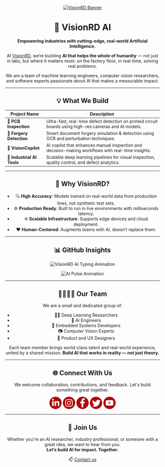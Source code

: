 <p align="center">
  <a href="https://visionrdai.com/">
    <img width="700" src="https://github.com/visionrd-ai/.github/assets/145563962/79a92550-c2e4-49f3-8229-bfe6545e54ea" alt="VisionRD Banner">
  </a>
</p>

<div align="center">

# 🚀 VisionRD AI

**Empowering industries with cutting-edge, real-world Artificial Intelligence.**

At [VisionRD](https://visionrdai.com/), we’re building **AI that helps the whole of humanity** — not just in labs, but where it matters most: on the factory floor, in real-time, solving real problems.

We are a team of machine learning engineers, computer vision researchers, and software experts passionate about AI that makes a measurable impact.

---

## 💡 What We Build

| Project Name               | Description                                                                                            |
| -------------------------- | ------------------------------------------------------------------------------------------------------ |
| 🔎 **PCB Inspection**      | Ultra-fast, real-time defect detection on printed circuit boards using high-res cameras and AI models. |
| 🧾 **Forgery Detection**   | Smart document forgery simulation & detection using OCR and perturbation techniques.                   |
| 🤖 **VisionCopilot**       | AI copilot that enhances manual inspection and decision-making workflows with real-time insights.      |
| 🔬 **Industrial AI Tools** | Scalable deep learning pipelines for visual inspection, quality control, and defect analytics.         |

---

## 🧠 Why VisionRD?

* 🔍 **High Accuracy**: Models trained on real-world data from production lines, not synthetic test sets.  
* ⚙️ **Production Ready**: Built to run in live environments with milliseconds latency.  
* 🌐 **Scalable Infrastructure**: Supports edge devices and cloud deployment.  
* ❤️ **Human-Centered**: Augments teams with AI, doesn’t replace them.  

---

## 📊 GitHub Insights

<p align="center">
  <img src="https://readme-typing-svg.herokuapp.com?font=Fira+Code&duration=4000&pause=1000&color=FF4C4C&center=true&vCenter=true&width=700&lines=Empowering+Industry+with+AI;Real-time+Vision+AI+for+Manufacturing;Deploying+AI+Where+It+Matters+Most" alt="VisionRD AI Typing Animation" />
</p>

<p align="center">
  <img src="https://raw.githubusercontent.com/rodrigograca31/assets/main/snake-loaders/pulse-3.svg" width="300" alt="AI Pulse Animation" />
</p>

---

## 👨‍👩‍👧‍👦 Our Team

We are a small and dedicated group of:

* 👩‍💻 Deep Learning Researchers  
* 🧠 AI Engineers  
* 🔧 Embedded Systems Developers  
* 📷 Computer Vision Experts  
* 🎯 Product and UX Designers  

Each team member brings world-class talent and real-world experience, united by a shared mission: **Build AI that works in reality — not just theory.**

---

## 🌐 Connect With Us

We welcome collaboration, contributions, and feedback. Let's build something great together.

[<img alt="LinkedIn" width="40px" src="Linkedin.png" />](https://www.linkedin.com/company/visionrd-ai/)
[<img alt="Instagram" width="40px" src="Instagram.png" />](https://www.instagram.com/visionrdai/)
[<img alt="Facebook" width="40px" src="Facebook.png" />](https://www.facebook.com/visionrdai/)
[<img alt="Twitter" width="40px" src="Twitter.png" />](https://twitter.com/Visionrd_ai/)
[<img alt="YouTube" width="40px" src="YouTube.png" />](https://www.youtube.com/@Visionrdai/)

---

## 🤝 Join Us

Whether you're an AI researcher, industry professional, or someone with a great idea, we want to hear from you.  
**Let’s build AI for impact. Together.**

📫 [Contact us](https://visionrdai.com/#contact)

</div>
